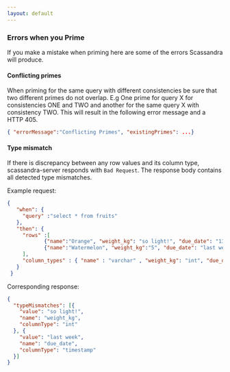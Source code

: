 ```yaml
---
layout: default
---
```

### Errors when you Prime

If you make a mistake when priming here are some of the errors Scassandra will produce.

#### Conflicting primes

When priming for the same query with different consistencies be sure that two different primes do not overlap. E.g One prime for query X for consistencies ONE and TWO and another for the same query X with consistency TWO. This will result in the following error message and a HTTP 405.

```json
{ "errorMessage":"Conflicting Primes", "existingPrimes": ...}
```

#### Type mismatch

If there is discrepancy between any row values and its column type, scassandra-server responds with ``Bad Request``. The response body contains all detected type mismatches.

Example request:

```json
{
   "when": {
     "query" :"select * from fruits"
   },
   "then": {
     "rows" :[
            {"name":"Orange", "weight_kg": "so light!", "due_date": "1399931804"},
            {"name":"Watermelon", "weight_kg":"5", "due_date": "last week"}
     ],
     "column_types" : { "name" : "varchar" , "weight_kg": "int", "due_date": "timestamp"}
   }
 }
```

Corresponding response:

```json
{
  "typeMismatches": [{
    "value": "so light!",
    "name": "weight_kg",
    "columnType": "int"
  }, {
    "value": "last week",
    "name": "due_date",
    "columnType": "timestamp"
  }]
}
```
